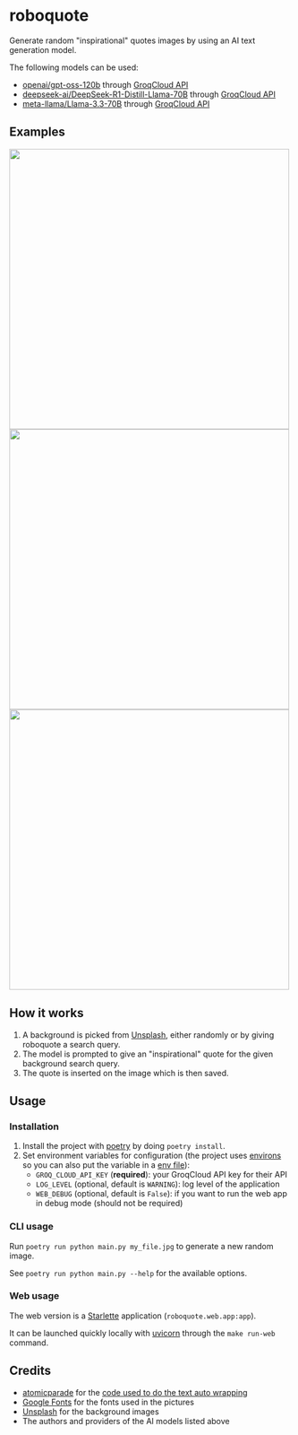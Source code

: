 # roboquote

Generate random "inspirational" quotes images by using an AI text generation model.

The following models can be used:
- [openai/gpt-oss-120b](https://huggingface.co/openai/gpt-oss-120b) through [GroqCloud API](https://console.groq.com/playground)
- [deepseek-ai/DeepSeek-R1-Distill-Llama-70B](https://huggingface.co/deepseek-ai/DeepSeek-R1-Distill-Llama-70B) through [GroqCloud API](https://console.groq.com/playground)
- [meta-llama/Llama-3.3-70B](https://github.com/meta-llama/llama-models/blob/main/models/llama3_3/MODEL_CARD.md) through [GroqCloud API](https://console.groq.com/playground)

## Examples

<img src="https://github.com/corenting/roboquote/raw/master/doc/examples/1.jpg" width="500">
<img src="https://github.com/corenting/roboquote/raw/master/doc/examples/2.jpg" width="500">
<img src="https://github.com/corenting/roboquote/raw/master/doc/examples/3.jpg" width="500">

## How it works

1. A background is picked from [Unsplash](unsplash.com), either randomly or by giving roboquote a search query.
2. The model is prompted to give an "inspirational" quote for the given background search query.
3. The quote is inserted on the image which is then saved.

## Usage

### Installation
1. Install the project with [poetry](https://python-poetry.org/) by doing `poetry install`.
2. Set environment variables for configuration (the project uses [environs](https://github.com/sloria/environs) so you can also put the variable in a [env file](https://github.com/sloria/environs#reading-env-files)):
    - `GROQ_CLOUD_API_KEY` (**required**): your GroqCloud API key for their API
    - `LOG_LEVEL` (optional, default is `WARNING`): log level of the application
    - `WEB_DEBUG` (optional, default is `False`): if you want to run the web app in debug mode (should not be required)

### CLI usage

Run `poetry run python main.py my_file.jpg` to generate a new random image.

See `poetry run python main.py --help` for the available options.

### Web usage

The web version is a [Starlette](https://pypi.org/project/starlette/) application (`roboquote.web.app:app`).

It can be launched quickly locally with [uvicorn](https://pypi.org/project/uvicorn/) through the `make run-web` command.

## Credits

- [atomicparade](https://github.com/atomicparade) for the [code used to do the text auto wrapping](https://github.com/atomicparade/pil_autowrap/blob/main/pil_autowrap/pil_autowrap.py)
- [Google Fonts](https://fonts.google.com/) for the fonts used in the pictures
- [Unsplash](unsplash.com) for the background images
- The authors and providers of the AI models listed above
